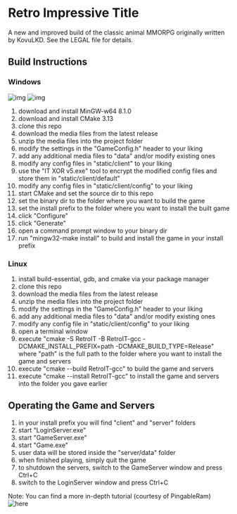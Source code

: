 # Retro Impressive Title
 A new and improved build of the classic animal MMORPG originally written by KovuLKD.
See the LEGAL file for details.


## Build Instructions
### Windows
![img](https://i.imgur.com/rMLrraJ.png)
![img](https://i.imgur.com/368cJ02.png)
1. download and install MinGW-w64 8.1.0
2. download and install CMake 3.13
3. clone this repo
4. download the media files from the latest release
5. unzip the media files into the project folder
6. modify the settings in the "GameConfig.h" header to your liking
7. add any additional media files to "data" and/or modify existing ones
8. modify any config files in "static/client" to your liking
9. use the "IT XOR v5.exe" tool to encrypt the modified config files and store them
in "static/client/default"
10. modify any config files in "static/client/config" to your liking
11. start CMake and set the source dir to this repo
12. set the binary dir to the folder where you want to build the game
13. set the install prefix to the folder where you want to install the built game
14. click "Configure"
15. click "Generate"
16. open a command prompt window to your binary dir
17. run "mingw32-make install" to build and install the game in your install prefix

### Linux
1. install build-essential, gdb, and cmake via your package manager
2. clone this repo
3. download the media files from the latest release
4. unzip the media files into the project folder
5. modify the settings in the "GameConfig.h" header to your liking
6. add any additional media files to "data" and/or modify existing ones
7. modify any config file in "static/client/config" to your liking
8. open a terminal window
9. execute "cmake -S RetroIT -B RetroIT-gcc -DCMAKE_INSTALL_PREFIX=path -DCMAKE_BUILD_TYPE=Release"
where "path" is the full path to the folder where you want to install the game and servers
10. execute "cmake --build RetroIT-gcc" to build the game and servers
11. execute "cmake --install RetroIT-gcc" to install the game and servers into the
folder you gave earlier


## Operating the Game and Servers
1. in your install prefix you will find "client" and "server" folders
2. start "LoginServer.exe"
3. start "GameServer.exe"
4. start "Game.exe"
5. user data will be stored inside the "server/data" folder
6. when finished playing, simply quit the game
7. to shutdown the servers, switch to the GameServer window and press Ctrl+C
8. switch to the LoginServer window and press Ctrl+C

Note: You can find a more in-depth tutorial (courtesy of PingableRam) ![here](https://docs.google.com/document/d/1mP41a-02IhHx_maUDV1KVInzSYQxq-2J_lhX--WDboI/edit?usp=sharing)
